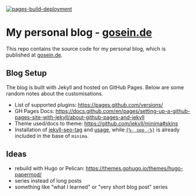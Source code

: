 [![pages-build-deployment](https://github.com/goseind/gosein.de/actions/workflows/pages/pages-build-deployment/badge.svg)](https://github.com/goseind/gosein.de/actions/workflows/pages/pages-build-deployment)

# My personal blog - [gosein.de](https://gosein.de/)

This repo contains the source code for my personal blog, which is published at [gosein.de](https://gosein.de/).

## Blog Setup

The blog is built with Jekyll and hosted on GitHub Pages. Below are some random notes about the customisations.

- List of supported plugins: https://pages.github.com/versions/
- GH Pages Docs: https://docs.github.com/en/pages/setting-up-a-github-pages-site-with-jekyll/about-github-pages-and-jekyll
- Theme used/docs to theme: https://github.com/jekyll/minima#skins
- Installation of [jekyll-seo-tag](https://github.com/jekyll/jekyll-seo-tag/blob/6005f93781954db0fbce9f63686a5ea2ee9cacb6/docs/installation.md) and [usage](https://github.com/jekyll/jekyll-seo-tag/blob/master/docs/usage.md), while [`{%- seo -%}`](https://github.com/jekyll/minima/blob/32468f51758b0b37c2b1f423265d4f29db461b27/_includes/head.html#L5) is already included in the base of `minima`.

## Ideas

- rebuild with Hugo or Pelican: https://themes.gohugo.io/themes/hugo-papermod/
- series instead of long posts
- something like "what I learned" or "very short blog post" series